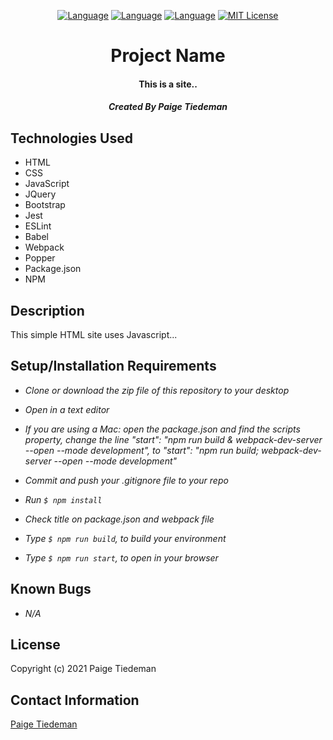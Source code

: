 <div align="center">

[![Language][languageJ-shield]][languageJ-url]
[![Language][languageH-shield]][languageH-url]
[![Language][languageC-shield]][languageC-url]
[![MIT License][license-shield]][license-url]

# Project Name

#### This is a site..

#### _Created By Paige Tiedeman_

</div>

## Technologies Used

* HTML
* CSS
* JavaScript
* JQuery
* Bootstrap
* Jest
* ESLint
* Babel
* Webpack
* Popper
* Package.json
* NPM


## Description

This simple HTML site uses Javascript...

## Setup/Installation Requirements

* _Clone or download the zip file of this repository to your desktop_
* _Open in a text editor_
* _If you are using a Mac: open the package.json and find the scripts property, change the line "start": "npm run build & webpack-dev-server --open --mode development",
to "start": "npm run build; webpack-dev-server --open --mode development"_
* _Commit and push your .gitignore file to your repo_
* _Run `$ npm install`_
* _Check title on package.json and webpack file_

* _Type `$ npm run build`, to build your environment_
* _Type `$ npm run start`, to open in your browser_


## Known Bugs

* _N/A_

## License


Copyright (c) 2021 Paige Tiedeman

## Contact Information

[Paige Tiedeman](github.com/paigetiedeman)

[license-shield]: https://img.shields.io/badge/License-MIT-blue
[license-url]: https://opensource.org/licenses/MIT
[LanguageH-shield]: https://img.shields.io/badge/Language-HTML-red
[LanguageH-url]: https://developer.mozilla.org/en-US/docs/Web/HTML
[LanguageC-shield]: https://img.shields.io/badge/Language-CSS-blueviolet
[LanguageC-url]: https://developer.mozilla.org/en-US/docs/Web/CSS
[LanguageJ-shield]: https://img.shields.io/badge/Language-JavaScript-yellow
[LanguageJ-url]: https://sass-lang.com/documentation